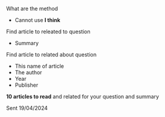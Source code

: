 What are the method
- Cannot use **I think**


Find article to releated to question
- Summary



Find article to related about question 



- This name of article
- The author
- Year 
- Publisher



**10 articles to read** and related for your question and summary

Sent 19/04/2024
